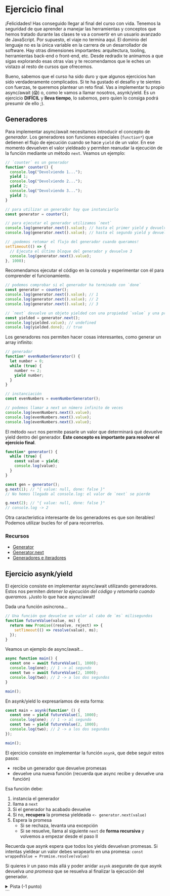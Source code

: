 # Ejercicio final

¡Felicidades! Has conseguido llegar al final del curso con vida. Tenemos la seguridad de que aprender a manejar las herramientas y conceptos que hemos tratado durante las clases te va a convertir en un usuario avanzado de JavaScript. Por supuesto, el viaje no termina aquí. El dominio del lenguaje no es la única variable en la carrera de un desarrollador de software. Hay otras dimensiones importantes: arquitectura, tooling, herramientas back-end o front-end, etc. Desde redradix te animamos a que sigas explorando esas otras vías y te recomendamos que le eches un vistazo al resto de cursos que ofrecemos.

Bueno, sabemos que el curso ha sido duro y que algunos ejercicios han sido verdaderamente complicados. Si te ha gustado el desafío y te sientes con fuerzas, te queremos plantear un reto final. Vas a implementar tu propio async/await (😱) o, como le vamos a llamar nosotros, asynk/yield. Es un ejercicio **DIFÍCIL** y **lleva tiempo**, lo sabemos, pero quien lo consiga podrá presumir de ello ;).

## Generadores

Para implementar async/await necesitamos introducir el concepto de _generador_. Los generadores son funciones especiales (`function*`) que detienen el flujo de ejecución cuando se hace `yield` de un valor. En ese momento devuelven el valor yieldeado y permiten reanudar la ejecución de la función mediante un método `next`. Veamos un ejemplo:

```javascript
// `counter` es un generador
function* counter() {
  console.log("Devolviendo 1...");
  yield 1;
  console.log("Devolviendo 2...");
  yield 2;
  console.log("Devolviendo 3...");
  yield 3;
}

// para utilizar un generador hay que instanciarlo
const generator = counter();

// para ejecutar el generador utilizamos `next`
console.log(generator.next().value); // hasta el primer yield y devuelve 1
console.log(generator.next().value); // hasta el segundo yield y devuelve 2

// ¡podemos retomar el flujo del generador cuando queramos!
setTimeout(() => {
  // Ejecuta el último bloque del generador y devuelve 3
  console.log(generator.next().value);
}, 1000);
```

Recomendamos ejecutar el código en la consola y experimentar con él para comprender el funcionamiento.

```javascript
// podemos comprobar si el generador ha terminado con `done`
const generator = counter();
console.log(generator.next().value); // 1
console.log(generator.next().value); // 2
console.log(generator.next().value); // 3

// `next` devuelve un objeto yielded con una propiedad `value` y una propiedad `done`
const yielded = generator.next();
console.log(yielded.value); // undefined
console.log(yielded.done); // true
```

Los generadores nos permiten hacer cosas interesantes, como generar un array infinito:

```javascript
// generador
function* evenNumberGenerator() {
  let number = 0;
  while (true) {
    number += 2;
    yield number;
  }
}

// instanciación
const evenNumbers = evenNumberGenerator();

// podemos llamar a next un número infinito de veces
console.log(evenNumbers.next().value);
console.log(evenNumbers.next().value);
console.log(evenNumbers.next().value);
```

El método `next` nos permite pasarle un valor que determinará qué devuelve yield dentro del generador. **Este concepto es importante para resolver el ejercicio final**.

```javascript
function* generator() {
  while (true) {
    const value = yield;
    console.log(value);
  }
}

const gen = generator();
g.next(1); // "{ value: null, done: false }"
// No hemos llegado al console.log: el valor de `next` se pierde

g.next(2); // "{ value: null, done: false }"
// console.log -> 2
```

Otra característica interesante de los generadores es que son iterables! Podemos utilizar bucles for of para recorrerlos.

### Recursos

- [Generator](https://developer.mozilla.org/en-US/docs/Web/JavaScript/Reference/Global_Objects/Generator)
- [Generator.next](https://developer.mozilla.org/en-US/docs/Web/JavaScript/Reference/Global_Objects/Generator/next)
- [Generadores e iteradores](https://developer.mozilla.org/en-US/docs/Web/JavaScript/Guide/Iterators_and_Generators)

## Ejercicio asynk/yield

El ejercicio consiste en implementar async/await utilizando generadores. Estos nos permiten _detener la ejecución del código_ y _retomarla cuando queramos_. ¡Justo lo que hace async/await!

Dada una función asíncrona...

```javascript
// Una función que devuelve un valor al cabo de `ms` milisegundos
function futureValue(value, ms) {
  return new Promise((resolve, reject) => {
    setTimeout(() => resolve(value), ms);
  });
}
```

Veamos un ejemplo de async/await...

```javascript
async function main() {
  const one = await futureValue(1, 1000);
  console.log(one); // 1 -> al segundo
  const two = await futureValue(2, 1000);
  console.log(two); // 2 -> a los dos segundos
}

main();
```

En asynk/yield lo expresaríamos de esta forma:

```javascript
const main = asynk(function* () {
  const one = yield futureValue(1, 1000);
  console.log(one); // 1 -> al segundo
  const two = yield futureValue(2, 1000);
  console.log(two); // 2 -> a los dos segundos
});

main();
```

El ejercicio consiste en implementar la función `asynk`, que debe seguir estos pasos:

- recibe un generador que devuelve promesas
- devuelve una nueva función (recuerda que async recibe y devuelve una función)

Esa función debe:

1. instancia el generador
2. llama a `next`
3. Si el generador ha acabado devuelve
4. Si no, **recupera** la promesa yieldeada `<- generator.next(value)`
5. Espera la promesa
   - Si se rechaza, levanta una excepción
   - Si se resuelve, llama al siguiente `next` de **forma recursiva** y volvemos a empezar desde el paso II

Recuerda que asynk espera que todos los yields devuelvan promesas. Si intentas yieldear un valor debes wrapearlo en una promesa: `const wrappedValue = Promise.resolve(value)`

Si quieres ir un paso más allá y poder anidar `asynk` asegurate de que asynk devuelva _una promesa_ que se resuelva al finalizar la ejecución del generador.

<details>
  <summary>Pista (-1 punto)</summary>
  
  ```javascript
function asynk(generator) {
  return function (...args) {
    const gen = generator(...args);

    function iterator(yielded) {
      return new Promise((resolve) => {
        // Si hemos llegado al final, devolvemos
        // Wrappeamos en caso de que yielded.value no sea una promesa
        // Resolvemos la promesa yieldeada con la siguiente llamada a `next`
      });
    }

    return iterator(gen.next());

    };

}

```

</details>
```
